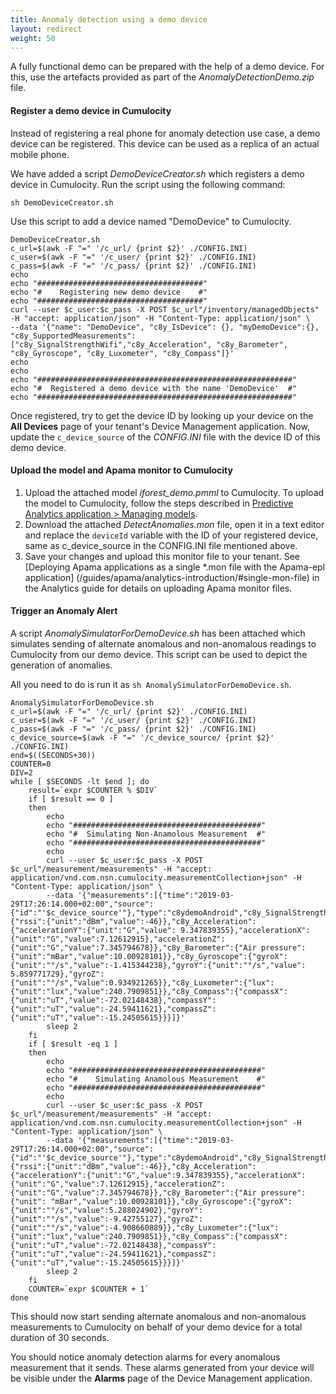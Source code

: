 ```yaml
---
title: Anomaly detection using a demo device
layout: redirect
weight: 50
---
```


A fully functional demo can be prepared with the help of a demo device. For this, use the artefacts provided as part of the *AnomalyDetectionDemo.zip* file.

#### Register a demo device in Cumulocity

Instead of registering a real phone for anomaly detection use case, a demo device can be registered. This device can be used as a replica of an actual mobile phone.

We have added a script *DemoDeviceCreator.sh* which registers a demo device in Cumulocity. Run the script using the following command:

	sh DemoDeviceCreator.sh 

Use this script to add a device named "DemoDevice" to Cumulocity.

	DemoDeviceCreator.sh
	c_url=$(awk -F "=" '/c_url/ {print $2}' ./CONFIG.INI)
	c_user=$(awk -F "=" '/c_user/ {print $2}' ./CONFIG.INI)
	c_pass=$(awk -F "=" '/c_pass/ {print $2}' ./CONFIG.INI)
	echo
	echo "#####################################"
	echo "#    Registering new demo device    #"
	echo "#####################################"
	curl --user $c_user:$c_pass -X POST $c_url"/inventory/managedObjects" -H "accept: application/json" -H "Content-Type: application/json" \
	--data '{"name": "DemoDevice", "c8y_IsDevice": {}, "myDemoDevice":{}, "c8y_SupportedMeasurements": ["c8y_SignalStrengthWifi","c8y_Acceleration", "c8y_Barometer", "c8y_Gyroscope", "c8y_Luxometer", "c8y_Compass"]}'
	echo
	echo
	echo "#########################################################"
	echo "#  Registered a demo device with the name 'DemoDevice'  #"
	echo "#########################################################"

Once registered, try to get the device ID by looking up your device on the **All Devices** page of your tenant's Device Management application. Now, update the `c_device_source` of the *CONFIG.INI* file with the device ID of this demo device.

#### Upload the model and Apama monitor to Cumulocity

1. Upload the attached model *iforest_demo.pmml* to Cumulocity. To upload the model to Cumulocity, follow the steps described in [Predictive Analytics application > Managing models](/guides/predictive-analytics/web-app/#managing-models).
2. Download the attached *DetectAnomalies.mon* file, open it in a text editor and replace the `deviceId` variable with the ID of your registered device, same as c_device_source in the CONFIG.INI file mentioned above.
3. Save your changes and upload this monitor file to your tenant. See [Deploying Apama applications as a single *.mon file with the Apama-epl application] (/guides/apama/analytics-introduction/#single-mon-file) in the Analytics guide for details on uploading Apama monitor files.


#### Trigger an Anomaly Alert

A script *AnomalySimulatorForDemoDevice.sh* has been attached which simulates sending of alternate anomalous and non-anomalous readings to Cumulocity from our demo device. This script can be used to depict the generation of anomalies.

All you need to do is run it as `sh AnomalySimulatorForDemoDevice.sh`.

	AnomalySimulatorForDemoDevice.sh
	c_url=$(awk -F "=" '/c_url/ {print $2}' ./CONFIG.INI)
	c_user=$(awk -F "=" '/c_user/ {print $2}' ./CONFIG.INI)
	c_pass=$(awk -F "=" '/c_pass/ {print $2}' ./CONFIG.INI)
	c_device_source=$(awk -F "=" '/c_device_source/ {print $2}' ./CONFIG.INI)
	end=$((SECONDS+30))
	COUNTER=0
	DIV=2
	while [ $SECONDS -lt $end ]; do
	    result=`expr $COUNTER % $DIV`
	    if [ $result == 0 ]
	    then
	        echo
	        echo "##########################################"
	        echo "#  Simulating Non-Anamolous Measurement  #"
	        echo "##########################################"
	        echo
	        curl --user $c_user:$c_pass -X POST $c_url"/measurement/measurements" -H "accept: application/vnd.com.nsn.cumulocity.measurementCollection+json" -H "Content-Type: application/json" \
	        --data '{"measurements":[{"time":"2019-03-29T17:26:14.000+02:00","source":{"id":"'$c_device_source'"},"type":"c8ydemoAndroid","c8y_SignalStrengthWifi":{"rssi":{"unit":"dBm","value":-46}},"c8y_Acceleration":{"accelerationY":{"unit":"G","value": 9.347839355},"accelerationX":{"unit":"G","value":7.12612915},"accelerationZ":{"unit":"G","value":7.345794678}},"c8y_Barometer":{"Air pressure":{"unit":"mBar","value":10.00928101}},"c8y_Gyroscope":{"gyroX":{"unit":"°/s","value":-1.415344238},"gyroY":{"unit":"°/s","value": 5.859771729},"gyroZ":{"unit":"°/s","value":0.934921265}},"c8y_Luxometer":{"lux":{"unit":"lux","value":240.7909851}},"c8y_Compass":{"compassX":{"unit":"uT","value":-72.02148438},"compassY":{"unit":"uT","value":-24.59411621},"compassZ":{"unit":"uT","value":-15.24505615}}}]}'
	        sleep 2
	    fi
	    if [ $result -eq 1 ]
	    then
	        echo
	        echo "##########################################"
	        echo "#    Simulating Anamolous Measurement    #"
	        echo "##########################################"
	        echo
	        curl --user $c_user:$c_pass -X POST $c_url"/measurement/measurements" -H "accept: application/vnd.com.nsn.cumulocity.measurementCollection+json" -H "Content-Type: application/json" \
	        --data '{"measurements":[{"time":"2019-03-29T17:26:14.000+02:00","source":{"id":"'$c_device_source'"},"type":"c8ydemoAndroid","c8y_SignalStrengthWifi":{"rssi":{"unit":"dBm","value":-46}},"c8y_Acceleration":{"accelerationY":{"unit":"G","value":9.347839355},"accelerationX":{"unit":"G","value":7.12612915},"accelerationZ":{"unit":"G","value":7.345794678}},"c8y_Barometer":{"Air pressure":{"unit": "mBar","value":10.00928101}},"c8y_Gyroscope":{"gyroX":{"unit":"°/s","value":5.288024902},"gyroY":{"unit":"°/s","value":-9.42755127},"gyroZ":{"unit":"°/s","value":-4.908660889}},"c8y_Luxometer":{"lux":{"unit":"lux","value":240.7909851}},"c8y_Compass":{"compassX":{"unit":"uT","value":-72.02148438},"compassY":{"unit":"uT","value":-24.59411621},"compassZ":{"unit":"uT","value":-15.24505615}}}]}'
	        sleep 2
	    fi
	    COUNTER=`expr $COUNTER + 1`
	done

This should now start sending alternate anomalous and non-anomalous measurements to Cumulocity on behalf of your demo device for a total duration of 30 seconds.

You should notice anomaly detection alarms for every anomalous measurement that it sends. These alarms generated from your device will be visible under the **Alarms** page of the Device Management application.